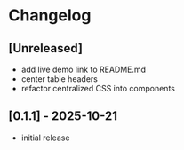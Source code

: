 # Changelog

## [Unreleased]

- add live demo link to README.md
- center table headers
- refactor centralized CSS into components

## [0.1.1] - 2025-10-21

- initial release
